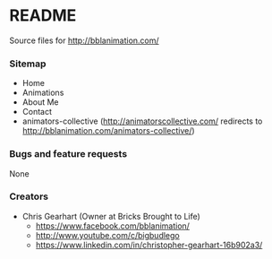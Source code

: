 # README

Source files for http://bblanimation.com/

### Sitemap
  * Home
  * Animations
  * About Me
  * Contact
  * animators-collective (http://animatorscollective.com/ redirects to http://bblanimation.com/animators-collective/)

### Bugs and feature requests
None

### Creators
  * Chris Gearhart (Owner at Bricks Brought to Life)
    * https://www.facebook.com/bblanimation/
    * http://www.youtube.com/c/bigbudlego
    * https://www.linkedin.com/in/christopher-gearhart-16b902a3/
